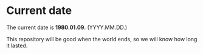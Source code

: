 # Current date

The current date is **1980.01.09.** (YYYY.MM.DD.)

This repository will be good when the world ends, so we will know how long it lasted.